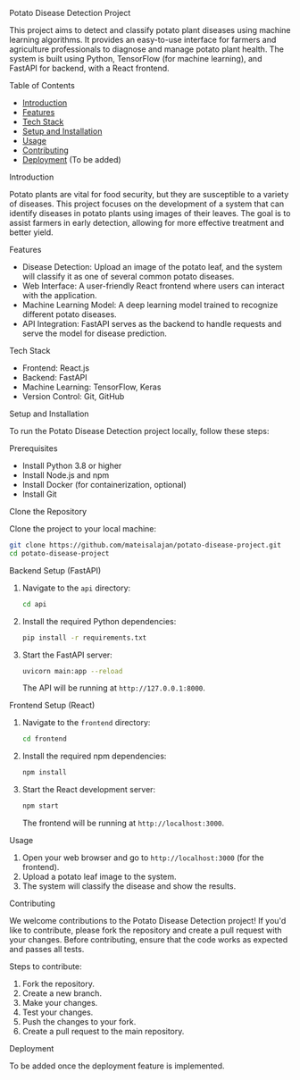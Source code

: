 
Potato Disease Detection Project

This project aims to detect and classify potato plant diseases using machine learning algorithms. It provides an easy-to-use interface for farmers and agriculture professionals to diagnose and manage potato plant health. The system is built using Python, TensorFlow (for machine learning), and FastAPI for backend, with a React frontend.

Table of Contents
- [Introduction](#introduction)
- [Features](#features)
- [Tech Stack](#tech-stack)
- [Setup and Installation](#setup-and-installation)
- [Usage](#usage)
- [Contributing](#contributing)
- [Deployment](#deployment) (To be added)

Introduction

Potato plants are vital for food security, but they are susceptible to a variety of diseases. This project focuses on the development of a system that can identify diseases in potato plants using images of their leaves. The goal is to assist farmers in early detection, allowing for more effective treatment and better yield.

Features
- Disease Detection: Upload an image of the potato leaf, and the system will classify it as one of several common potato diseases.
- Web Interface: A user-friendly React frontend where users can interact with the application.
- Machine Learning Model: A deep learning model trained to recognize different potato diseases.
- API Integration: FastAPI serves as the backend to handle requests and serve the model for disease prediction.

Tech Stack

- Frontend: React.js
- Backend: FastAPI
- Machine Learning: TensorFlow, Keras
- Version Control: Git, GitHub

Setup and Installation

To run the Potato Disease Detection project locally, follow these steps:

Prerequisites
- Install Python 3.8 or higher
- Install Node.js and npm
- Install Docker (for containerization, optional)
- Install Git

Clone the Repository

Clone the project to your local machine:

```bash
git clone https://github.com/mateisalajan/potato-disease-project.git
cd potato-disease-project
```

Backend Setup (FastAPI)

1. Navigate to the `api` directory:
   ```bash
   cd api
   ```

2. Install the required Python dependencies:
   ```bash
   pip install -r requirements.txt
   ```

3. Start the FastAPI server:
   ```bash
   uvicorn main:app --reload
   ```

   The API will be running at `http://127.0.0.1:8000`.

Frontend Setup (React)

1. Navigate to the `frontend` directory:
   ```bash
   cd frontend
   ```

2. Install the required npm dependencies:
   ```bash
   npm install
   ```

3. Start the React development server:
   ```bash
   npm start
   ```

   The frontend will be running at `http://localhost:3000`.

Usage

1. Open your web browser and go to `http://localhost:3000` (for the frontend).
2. Upload a potato leaf image to the system.
3. The system will classify the disease and show the results.

Contributing

We welcome contributions to the Potato Disease Detection project! If you'd like to contribute, please fork the repository and create a pull request with your changes. Before contributing, ensure that the code works as expected and passes all tests.

Steps to contribute:
1. Fork the repository.
2. Create a new branch.
3. Make your changes.
4. Test your changes.
5. Push the changes to your fork.
6. Create a pull request to the main repository.

Deployment

To be added once the deployment feature is implemented.
